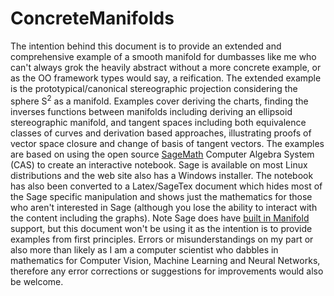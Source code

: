 # ConcreteManifolds
The intention behind this document is to provide an extended and comprehensive example of a smooth manifold for dumbasses 
like me who can't always grok the heavily abstract without a more concrete example, or as the OO framework types would say,
a reification. The extended example is the prototypical/canonical stereographic projection considering the sphere S<sup>2</sup> as a manifold. 
Examples cover deriving the charts, finding the inverses functions between manifolds including deriving an ellipsoid stereographic manifold, 
and tangent spaces including both equivalence classes of curves and derivation based approaches, illustrating proofs of vector space closure
and change of basis of tangent vectors. The examples are based on using the open source [SageMath](https://www.sagemath.org/) Computer Algebra System (CAS)
to create an interactive notebook. Sage is available on most Linux distributions and the web site also has a Windows installer. The notebook has also 
been converted to a Latex/SageTex document which hides most of the Sage specific manipulation and shows just the mathematics for those who aren't interested in
Sage (although you lose the ability to interact with the content including the graphs). Note Sage does have 
[built in Manifold](http://doc.sagemath.org/html/en/reference/manifolds/sage/manifolds/differentiable/manifold.html) support, but this document won't be using it
as the intention is to provide examples from first principles. Errors or misunderstandings on my part or also more than likely as I am a computer scientist who 
dabbles in mathematics for Computer Vision, Machine Learning and Neural Networks, therefore any error corrections or suggestions 
for improvements would also be welcome.
